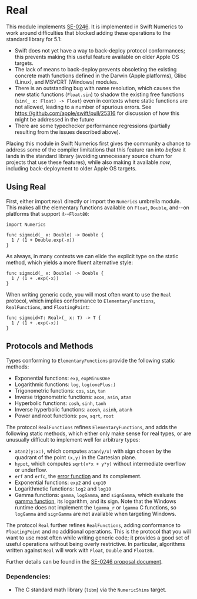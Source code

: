 # Real

This module implements [SE-0246].
It is implemented in Swift Numerics to work around difficulties that blocked adding these operations to the standard library for 5.1:

- Swift does not yet have a way to back-deploy protocol conformances; this prevents making this useful feature available on older Apple OS targets.
- The lack of means to back-deploy prevents obsoleting the existing concrete math functions defined in the Darwin (Apple platforms), Glibc (Linux), and MSVCRT (Windows) modules.
- There is an outstanding bug with name resolution, which causes the new static functions (`Float.sin`) to shadow the existing free functions (`sin(_ x: Float) -> Float`) even in contexts where static functions are not allowed, leading to a number of spurious errors.
  See https://github.com/apple/swift/pull/25316 for discussion of how this might be addressed in the future
- There are some typechecker performance regressions (partially resulting from the issues described above).

Placing this module in Swift Numerics first gives the community a chance to address some of the compiler limitations that this feature ran into *before* it lands in the standard library (avoiding unnecessary source churn for projects that use these features), while also making it available *now*, including back-deployment to older Apple OS targets.

## Using Real

First, either import `Real` directly or import the `Numerics` umbrella module.
This makes all the elementary  functions available on `Float`, `Double`, and--on platforms that support it--`Float80`:
```
import Numerics

func sigmoid(_ x: Double) -> Double {
  1 / (1 + Double.exp(-x))
}
```
As always, in many contexts we can elide the explicit type on the static method, which yields a more fluent alternative style:
```
func sigmoid(_ x: Double) -> Double {
  1 / (1 + .exp(-x))
}
```
When writing generic code, you will most often want to use the `Real` protocol, which implies conformance to `ElementaryFunctions`, `RealFunctions`, and `FloatingPoint`:
```
func sigmoid<T: Real>(_ x: T) -> T {
  1 / (1 + .exp(-x))
}
```
## Protocols and Methods

Types conforming to `ElementaryFunctions`  provide the following static methods:

- Exponential functions: `exp`, `expMinusOne`
- Logarithmic functions: `log`, `log(onePlus:)`
- Trigonometric functions: `cos`, `sin`, `tan`
- Inverse trigonometric functions: `acos`, `asin`, `atan`
- Hyperbolic functions: `cosh`, `sinh`, `tanh`
- Inverse hyperbolic functions: `acosh`, `asinh`, `atanh`
- Power and root functions: `pow`, `sqrt`, `root`

The protocol `RealFunctions` refines `ElementaryFunctions`, and adds the following static methods, which either only make sense for real types, or are unusually difficult to implement well for arbitrary types:

- `atan2(y:x:)`, which computes `atan(y/x)` with sign chosen by the quadrant of the point `(x,y)` in the Cartesian plane.
- `hypot`, which computes `sqrt(x*x + y*y)` without intermediate overflow or underflow.
- `erf` and `erfc`, the [error function][ErrorFunction] and its complement.
- Exponential functions: `exp2` and `exp10`
- Logarithmetic functions: `log2` and `log10`
- Gamma functions: `gamma`, `logGamma`, and `signGamma`, which evaluate the [gamma function][GammaFunction], its logarithm, and its sign.
  Note that the Windows runtime does not implement the  `lgamma_r` or `lgamma` C functions, so `logGamma` and `signGamma` are not available when targeting Windows.

The protocol `Real` further refines `RealFunctions`, adding conformance to `FloatingPoint` and no additional operations.
This is the protocol that you will want to use most often while writing generic code; it provides a good set of useful operations without being overly restrictive.
In particular, algorithms written against `Real` will work with `Float`, `Double` and `Float80`.

Further details can be found in the [SE-0246 proposal document][SE-0246].

### Dependencies:
- The C standard math library (`libm`) via the `NumericShims` target.

[ErrorFunction]: https://en.wikipedia.org/wiki/Error_function
[GammaFunction]: https://en.wikipedia.org/wiki/Gamma_function
[SE-0246]: https://github.com/apple/swift-evolution/blob/master/proposals/0246-mathable.md
